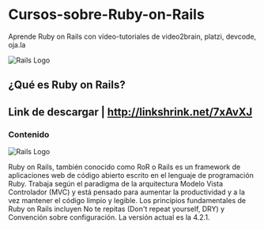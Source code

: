 # Cursos-sobre-Ruby-on-Rails
Aprende Ruby on Rails con vídeo-tutoriales de video2brain, platzi, devcode, oja.la

![Rails Logo](https://dynamicimagesmx-v2b.netdna-ssl.com/product_class_external_product/ruby_rails.png)

## ¿Qué es Ruby on Rails?

## Link de descargar | http://linkshrink.net/7xAvXJ

### Contenido

![Rails Logo](http://lonewolf.hol.es/blog/wp-content/uploads/2016/07/Rails-1024x230.png)

Ruby on Rails, también conocido como RoR o Rails es un framework de aplicaciones web de código abierto escrito en el lenguaje de programación Ruby. Trabaja según el paradigma de la arquitectura Modelo Vista Controlador (MVC) y está pensado para aumentar la productividad y a la vez mantener el código limpio y legible.
Los principios fundamentales de Ruby on Rails incluyen No te repitas (Don't repeat yourself, DRY) y Convención sobre configuración.
La versión actual es la 4.2.1.

